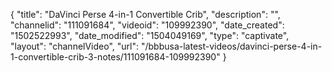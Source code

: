 {
    "title": "DaVinci Perse 4-in-1 Convertible Crib",
    "description": "",
    "channelid": "111091684",
    "videoid": "109992390",
    "date_created": "1502522993",
    "date_modified": "1504049169",
    "type": "captivate",
    "layout": "channelVideo",
    "url": "\/bbbusa-latest-videos\/davinci-perse-4-in-1-convertible-crib-3-notes\/111091684-109992390"
}